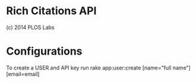 Rich Citations API
==================

(c) 2014 PLOS Labs

Configurations
==============

To create a USER and API key run
rake app:user:create [name="full name"] [email=email]

